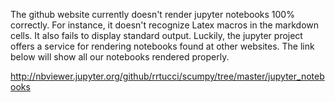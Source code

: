 The github website currently doesn't render jupyter 
notebooks 100% correctly. For instance, it doesn't recognize
Latex macros in the markdown cells.
It also fails to display standard output.
Luckily, the jupyter project
offers a service for rendering notebooks found at other websites.
The link below will show all our notebooks rendered properly.

http://nbviewer.jupyter.org/github/rrtucci/scumpy/tree/master/jupyter_notebooks

